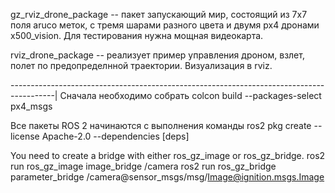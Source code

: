 gz_rviz_drone_package -- пакет запускающий мир, состоящий из 7x7 поля aruco меток, с тремя шарами разного цвета и двумя px4 дронами x500_vision. Для тестирования нужна мощная видеокарта.

rviz_drone_package -- реализует пример управления дроном, взлет, полет по предопределнной траектории. Визуализация в rviz.

-----------------------------------------------------------------------------------------|
Сначала необходимо собрать
colcon build --packages-select px4_msgs

Все пакеты ROS 2 начинаются с выполнения команды
ros2 pkg create --license Apache-2.0 <pkg-name> --dependencies [deps]
 
You need to create a bridge with either ros_gz_image or ros_gz_bridge.
ros2 run ros_gz_image image_bridge /camera
ros2 run ros_gz_bridge parameter_bridge /camera@sensor_msgs/msg/Image@ignition.msgs.Image